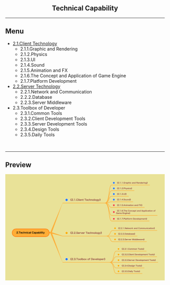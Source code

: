 <h2 align="center">Technical Capability</h2>

----


## Menu

* [2.1.Client Technology](2.1.Client%20Technology.md)
    * 2.1.1.Graphic and Rendering
    * 2.1.2.Physics
    * 2.1.3.UI
    * 2.1.4.Sound
    * 2.1.5.Animation and FX
    * 2.1.6.The Concept and Application of Game Engine
    * 2.1.7.Platform Development
* [2.2.Server Technology](2.2.Server%20Technology.md)
    * 2.2.1.Network and Communication
    * 2.2.2.Database
    * 2.2.3.Server Middleware
* 2.3.Toolbox of Developer
    * 2.3.1.Common Tools
    * 2.3.2.Client Development Tools
    * 2.3.3.Server Development Tools
    * 2.3.4.Design Tools
    * 2.3.5.Daily Tools

<br/>

----

## Preview
![Image loading...](../../overview/2.Technical%20Capability.png)



